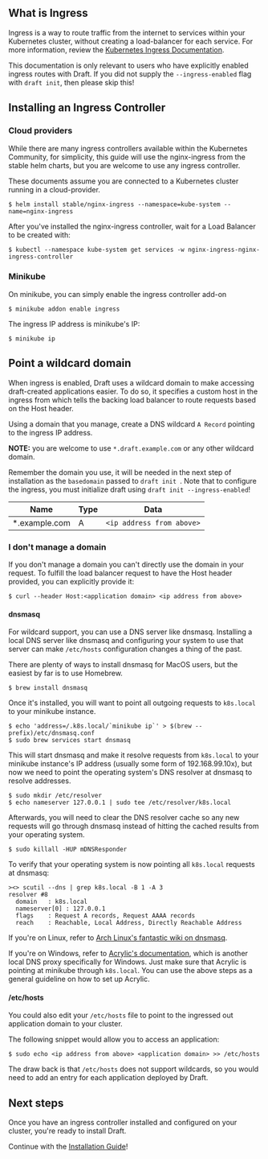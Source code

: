 ## What is Ingress

Ingress is a way to route traffic from the internet to services within your Kubernetes cluster, without creating a load-balancer for each service. For more information, review the [Kubernetes Ingress Documentation][Kubernetes Ingress Documentation].

This documentation is only relevant to users who have explicitly enabled ingress routes with Draft. If you did not supply the `--ingress-enabled` flag with `draft init`, then please skip this!

## Installing an Ingress Controller

### Cloud providers

While there are many ingress controllers available within the Kubernetes Community, for simplicity, this guide will use the nginx-ingress from the stable helm charts, but you are welcome to use any ingress controller.

These documents assume you are connected to a Kubernetes cluster running in a cloud-provider.

```shell
$ helm install stable/nginx-ingress --namespace=kube-system --name=nginx-ingress
```

After you've installed the nginx-ingress controller, wait for a Load Balancer to be created with:

```shell
$ kubectl --namespace kube-system get services -w nginx-ingress-nginx-ingress-controller
```

### Minikube

On minikube, you can simply enable the ingress controller add-on

```shell
$ minikube addon enable ingress
```

The ingress IP address is minikube's IP:

```shell
$ minikube ip
```

## Point a wildcard domain

When ingress is enabled, Draft uses a wildcard domain to make accessing draft-created applications easier. To do so, it specifies a custom host in the ingress from which tells the backing load balancer to route requests based on the Host header.

Using a domain that you manage, create a DNS wildcard `A Record` pointing to the ingress IP address.

**NOTE:** you are welcome to use `*.draft.example.com` or any other wildcard domain.

Remember the domain you use, it will be needed in the next step of installation as the `basedomain` passed to `draft init `.
Note that to configure the ingress, you must initialize draft using `draft init --ingress-enabled`!

| Name          | Type | Data                      |
|---------------|------|---------------------------|
| *.example.com | A    | `<ip address from above>` |


### I don't manage a domain

If you don't manage a domain you can't directly use the domain in your request. To fulfill the load balancer request to have the Host header provided, you can explicitly provide it:

```
$ curl --header Host:<application domain> <ip address from above>
```

#### dnsmasq

For wildcard support, you can use a DNS server like dnsmasq. Installing a local DNS server like dnsmasq and configuring your system to use that server can make `/etc/hosts` configuration changes a thing of the past.

There are plenty of ways to install dnsmasq for MacOS users, but the easiest by far is to use Homebrew.

```
$ brew install dnsmasq
```

Once it's installed, you will want to point all outgoing requests to `k8s.local` to your minikube instance.

```
$ echo 'address=/.k8s.local/`minikube ip`' > $(brew --prefix)/etc/dnsmasq.conf
$ sudo brew services start dnsmasq
```

This will start dnsmasq and make it resolve requests from `k8s.local` to your minikube instance's IP address (usually some form of 192.168.99.10x), but now we need to point the operating system's DNS resolver at dnsmasq to resolve addresses.

```
$ sudo mkdir /etc/resolver
$ echo nameserver 127.0.0.1 | sudo tee /etc/resolver/k8s.local
```

Afterwards, you will need to clear the DNS resolver cache so any new requests will go through dnsmasq instead of hitting the cached results from your operating system.

```
$ sudo killall -HUP mDNSResponder
```

To verify that your operating system is now pointing all `k8s.local` requests at dnsmasq:

```
><> scutil --dns | grep k8s.local -B 1 -A 3
resolver #8
  domain   : k8s.local
  nameserver[0] : 127.0.0.1
  flags    : Request A records, Request AAAA records
  reach    : Reachable, Local Address, Directly Reachable Address
```

If you're on Linux, refer to [Arch Linux's fantastic wiki on dnsmasq](https://wiki.archlinux.org/index.php/dnsmasq).

If you're on Windows, refer to [Acrylic's documentation][acrylic], which is another local DNS proxy
specifically for Windows. Just make sure that Acrylic is pointing at minikube through `k8s.local`.
You can use the above steps as a general guideline on how to set up Acrylic.

#### /etc/hosts

You could also edit your `/etc/hosts` file to point to the ingressed out application domain to your cluster.

The following snippet would allow you to access an application:

```
$ sudo echo <ip address from above> <application domain> >> /etc/hosts
```

The draw back is that `/etc/hosts` does not support wildcards, so you would need to add an entry for each application deployed by Draft.

## Next steps

Once you have an ingress controller installed and configured on your cluster, you're ready to install Draft.

Continue with the [Installation Guide][Installation Guide]!


[acrylic]: http://mayakron.altervista.org/wikibase/show.php?id=AcrylicHome
[Installation Guide]: install.md#install-draft
[Kubernetes Ingress Documentation]: https://kubernetes.io/docs/concepts/services-networking/ingress/
